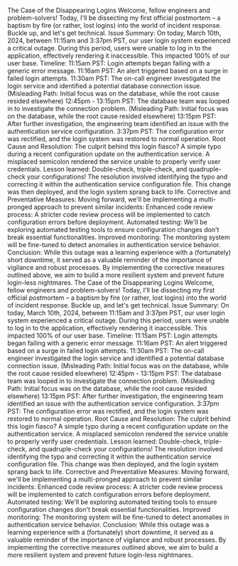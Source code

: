 The Case of the Disappearing Logins
Welcome, fellow engineers and problem-solvers! Today, I'll be dissecting my first official postmortem – a baptism by fire (or rather, lost logins) into the world of incident response. Buckle up, and let's get technical.
Issue Summary:
On today, March 10th, 2024, between 11:15am and 3:37pm PST, our user login system experienced a critical outage. During this period, users were unable to log in to the application, effectively rendering it inaccessible. This impacted 100% of our user base.
Timeline:
11:15am  PST: Login attempts began failing with a generic error message.
11:16am  PST: An alert triggered based on a surge in failed login attempts.
11:30am  PST: The on-call engineer investigated the login service and identified a potential database connection issue. (Misleading Path: Initial focus was on the database, while the root cause resided elsewhere)
12:45pm - 13:15pm  PST: The database team was looped in to investigate the connection problem. (Misleading Path: Initial focus was on the database, while the root cause resided elsewhere)
13:15pm  PST: After further investigation, the engineering team identified an issue with the authentication service configuration.
3:37pm  PST: The configuration error was rectified, and the login system was restored to normal operation.
Root Cause and Resolution:
The culprit behind this login fiasco? A simple typo during a recent configuration update on the authentication service. A misplaced semicolon rendered the service unable to properly verify user credentials. Lesson learned: Double-check, triple-check, and quadruple-check your configurations!
The resolution involved identifying the typo and correcting it within the authentication service configuration file. This change was then deployed, and the login system sprang back to life.
Corrective and Preventative Measures:
Moving forward, we'll be implementing a multi-pronged approach to prevent similar incidents:
Enhanced code review process: A stricter code review process will be implemented to catch configuration errors before deployment.
Automated testing: We'll be exploring automated testing tools to ensure configuration changes don't break essential functionalities.
Improved monitoring: The monitoring system will be fine-tuned to detect anomalies in authentication service behavior.
Conclusion:
While this outage was a learning experience with a (fortunately) short downtime, it served as a valuable reminder of the importance of vigilance and robust processes. By implementing the corrective measures outlined above, we aim to build a more resilient system and prevent future login-less nightmares.
The Case of the Disappearing Logins
Welcome, fellow engineers and problem-solvers! Today, I'll be dissecting my first official postmortem – a baptism by fire (or rather, lost logins) into the world of incident response. Buckle up, and let's get technical.
Issue Summary:
On today, March 10th, 2024, between 11:15am and 3:37pm PST, our user login system experienced a critical outage. During this period, users were unable to log in to the application, effectively rendering it inaccessible. This impacted 100% of our user base.
Timeline:
11:15am  PST: Login attempts began failing with a generic error message.
11:16am  PST: An alert triggered based on a surge in failed login attempts.
11:30am  PST: The on-call engineer investigated the login service and identified a potential database connection issue. (Misleading Path: Initial focus was on the database, while the root cause resided elsewhere)
12:45pm - 13:15pm  PST: The database team was looped in to investigate the connection problem. (Misleading Path: Initial focus was on the database, while the root cause resided elsewhere)
13:15pm  PST: After further investigation, the engineering team identified an issue with the authentication service configuration.
3:37pm  PST: The configuration error was rectified, and the login system was restored to normal operation.
Root Cause and Resolution:
The culprit behind this login fiasco? A simple typo during a recent configuration update on the authentication service. A misplaced semicolon rendered the service unable to properly verify user credentials. Lesson learned: Double-check, triple-check, and quadruple-check your configurations!
The resolution involved identifying the typo and correcting it within the authentication service configuration file. This change was then deployed, and the login system sprang back to life.
Corrective and Preventative Measures:
Moving forward, we'll be implementing a multi-pronged approach to prevent similar incidents:
Enhanced code review process: A stricter code review process will be implemented to catch configuration errors before deployment.
Automated testing: We'll be exploring automated testing tools to ensure configuration changes don't break essential functionalities.
Improved monitoring: The monitoring system will be fine-tuned to detect anomalies in authentication service behavior.
Conclusion:
While this outage was a learning experience with a (fortunately) short downtime, it served as a valuable reminder of the importance of vigilance and robust processes. By implementing the corrective measures outlined above, we aim to build a more resilient system and prevent future login-less nightmares.
